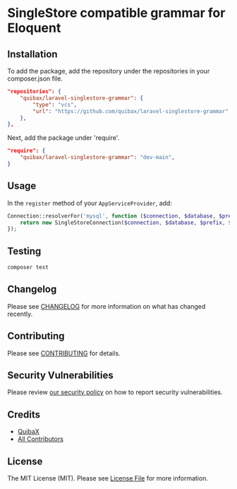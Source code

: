 # SingleStore compatible grammar for Eloquent

## Installation

To add the package, add the repository under the repositories in your composer.json file.
```json
"repositories": {
    "quibax/laravel-singlestore-grammar": {
        "type": "vcs",
        "url": "https://github.com/quibax/laravel-singlestore-grammar"
    },
},
```
Next, add the package under 'require'.
```json
"require": {
    "quibax/laravel-singlestore-grammar": "dev-main",
}
```

## Usage

In the `register` method of your `AppServiceProvider`, add:
```php
Connection::resolverFor('mysql', function ($connection, $database, $prefix, $config) {
    return new SingleStoreConnection($connection, $database, $prefix, $config);
});
```

## Testing

```bash
composer test
```

## Changelog

Please see [CHANGELOG](CHANGELOG.md) for more information on what has changed recently.

## Contributing

Please see [CONTRIBUTING](.github/CONTRIBUTING.md) for details.

## Security Vulnerabilities

Please review [our security policy](../../security/policy) on how to report security vulnerabilities.

## Credits

- [QuibaX](https://github.com/QuibaX)
- [All Contributors](../../contributors)

## License

The MIT License (MIT). Please see [License File](LICENSE.md) for more information.
